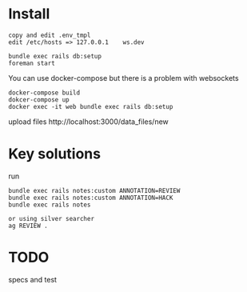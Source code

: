 # Install

```
copy and edit .env_tmpl
edit /etc/hosts => 127.0.0.1	ws.dev

bundle exec rails db:setup
foreman start
```

You can use docker-compose but there is a problem with websockets

```
docker-compose build
dokcer-compose up
docker exec -it web bundle exec rails db:setup
```

upload files http://localhost:3000/data_files/new


# Key solutions

run 
```
bundle exec rails notes:custom ANNOTATION=REVIEW
bundle exec rails notes:custom ANNOTATION=HACK
bundle exec rails notes

or using silver searcher
ag REVIEW .
```

# TODO

specs and test



